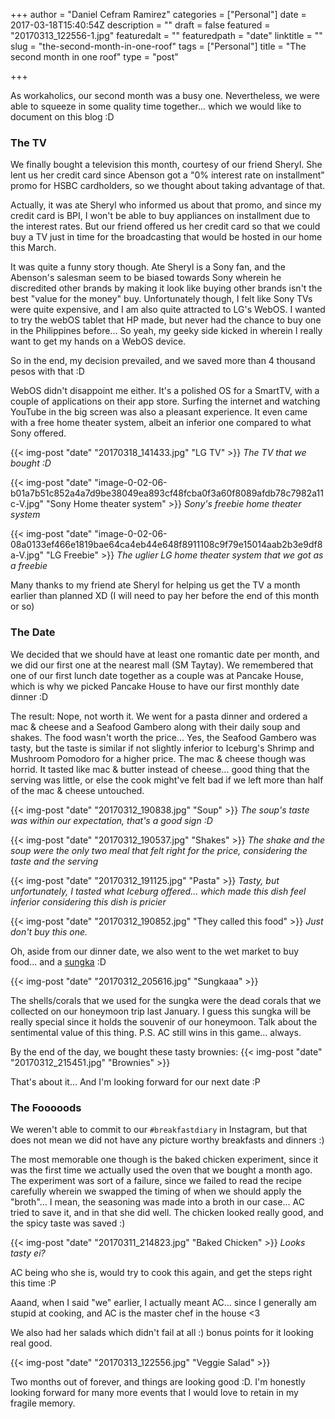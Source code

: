 +++
author = "Daniel Cefram Ramirez"
categories = ["Personal"]
date = 2017-03-18T15:40:54Z
description = ""
draft = false
featured = "20170313_122556-1.jpg"
featuredalt = ""
featuredpath = "date"
linktitle = ""
slug = "the-second-month-in-one-roof"
tags = ["Personal"]
title = "The second month in one roof"
type = "post"

+++

As workaholics, our second month was a busy one. Nevertheless, we were able to squeeze in some quality time together... which we would like to document on this blog :D

### The TV

We finally bought a television this month, courtesy of our friend Sheryl. She lent us her credit card since Abenson got a "0% interest rate on installment" promo for HSBC cardholders, so we thought about taking advantage of that.

Actually, it was ate Sheryl who informed us about that promo, and since my credit card is BPI, I won't be able to buy appliances on installment due to the interest rates. But our friend offered us her credit card so that we could buy a TV just in time for the broadcasting that would be hosted in our home this March.

It was quite a funny story though. Ate Sheryl is a Sony fan, and the Abenson's salesman seem to be biased towards Sony wherein he discredited other brands by making it look like buying other brands isn't the best "value for the money" buy. Unfortunately though, I felt like Sony TVs were quite expensive, and I am also quite attracted to LG's WebOS. I wanted to try the webOS tablet that HP made, but never had the chance to buy one in the Philippines before... So yeah, my geeky side kicked in wherein I really want to get my hands on a WebOS device.

So in the end, my decision prevailed, and we saved more than 4 thousand pesos with that :D

WebOS didn't disappoint me either. It's a polished OS for a SmartTV, with a couple of applications on their app store. Surfing the internet and watching YouTube in the big screen was also a pleasant experience. It even came with a free home theater system, albeit an inferior one compared to what Sony offered.

{{< img-post "date" "20170318_141433.jpg" "LG TV" >}}
*The TV that we bought :D*

{{< img-post "date" "image-0-02-06-b01a7b51c852a4a7d9be38049ea893cf48fcba0f3a60f8089afdb78c7982a11c-V.jpg" "Sony Home theater system" >}}
*Sony's freebie home theater system*

{{< img-post "date" "image-0-02-06-08a0133ef466e1819bae64ca4eb44e648f8911108c9f79e15014aab2b3e9df8a-V.jpg" "LG Freebie" >}}
*The uglier LG home theater system that we got as a freebie*

Many thanks to my friend ate Sheryl for helping us get the TV a month earlier than planned XD (I will need to pay her before the end of this month or so)

### The Date

We decided that we should have at least one romantic date per month, and we did our first one at the nearest mall (SM Taytay). We remembered that one of our first lunch date together as a couple was  at Pancake House, which is why we picked Pancake House to have our first monthly date dinner :D

The result: Nope, not worth it. We went for a pasta dinner and ordered a mac & cheese and a Seafood Gambero along with their daily soup and shakes. The food wasn't worth the price... Yes, the Seafood Gambero was tasty, but the taste is similar if not slightly inferior to Iceburg's Shrimp and Mushroom Pomodoro for a higher price. The mac & cheese though was horrid. It tasted like mac & butter instead of cheese... good thing that the serving was little, or else the cook might've felt bad if we left more than half of the mac & cheese untouched.

{{< img-post "date" "20170312_190838.jpg" "Soup" >}}
*The soup's taste was within our expectation, that's a good sign :D*

{{< img-post "date" "20170312_190537.jpg" "Shakes" >}}
*The shake and the soup were the only two meal that felt right for the price, considering the taste and the serving*

{{< img-post "date" "20170312_191125.jpg" "Pasta" >}}
*Tasty, but unfortunately, I tasted what Iceburg offered... which made this dish feel inferior considering this dish is pricier*

{{< img-post "date" "20170312_190852.jpg" "They called this food" >}}
*Just don't buy this one.*

Oh, aside from our dinner date, we also went to the wet market to buy food... and a [sungka](https://www.youtube.com/watch?v=6lBTd7XJ_gk) :D

{{< img-post "date" "20170312_205616.jpg" "Sungkaaa" >}}

The shells/corals that we used for the sungka were the dead corals that we collected on our honeymoon trip last January. I guess this sungka will be really special since it holds the souvenir of our honeymoon. Talk about the sentimental value of this thing. P.S. AC still wins in this game... always.

By the end of the day, we bought these tasty brownies:
{{< img-post "date" "20170312_215451.jpg" "Brownies" >}}

That's about it... And I'm looking forward for our next date :P

### The Fooooods

We weren't able to commit to our `#breakfastdiary` in Instagram, but that does not mean we did not have any picture worthy breakfasts and dinners :)

The most memorable one though is the baked chicken experiment, since it was the first time we actually used the oven that we bought a month ago. The experiment was sort of a failure, since we failed to read the recipe carefully wherein we swapped the timing of when we should apply the "broth"... I mean, the seasoning was made into a broth in our case... AC tried to save it, and in that she did well. The chicken looked really good, and the spicy taste was saved :)

{{< img-post "date" "20170311_214823.jpg" "Baked Chicken" >}}
*Looks tasty ei?*

AC being who she is, would try to cook this again, and get the steps right this time :P

Aaand, when I said "we" earlier, I actually meant AC... since I generally am stupid at cooking, and AC is the master chef in the house <3

We also had her salads which didn't fail at all :) bonus points for it looking real good.

{{< img-post "date" "20170313_122556.jpg" "Veggie Salad" >}}

Two months out of forever, and things are looking good :D. I'm honestly looking forward for many more events that I would love to retain in my fragile memory.